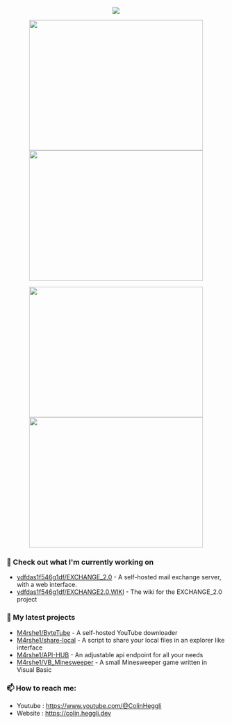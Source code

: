 <p align="center"><a href="https://github.com/anuraghazra/github-readme-stats">
  <img align="center" src="https://github-readme-stats.vercel.app/api?username=M4rshe1&show_icons=true&theme=tokyonight" />
</a></p>

<p align="center">
  <img align="center" width="400" height="300" src="https://github-readme-stats.vercel.app/api/top-langs/?username=M4rshe1&layout=donut&theme=tokyonight" />
<a href="https://wakatime.com/@M4rshe1">
  <img align="center" width="400" height="300" src="https://wakatime.com/share/@M4rshe1/e32afa81-243b-422b-ac9d-4a8bce4402fe.svg" />
</a>
</p>
<p align="center">
<a href="https://wakatime.com/@M4rshe1">
  <img align="center" width="400" height="300" src="https://wakatime.com/share/@M4rshe1/c34a9583-59b6-4e97-8e23-768ee1814040.svg" />
</a>
  <img align="center" width="400" height="300" src="https://wakatime.com/share/@M4rshe1/dd328ad0-8d0e-42d6-88a1-9cf1d1ffb20d.svg" />
</p>

### 👷 Check out what I'm currently working on

- [ydfdas1f546g1df/EXCHANGE_2.0](https://github.com/ydfdas1f546g1df/EXCHANGE_2.0) - A self-hosted mail exchange server, with a web interface.
- [ydfdas1f546g1df/EXCHANGE2.0.WIKI](https://github.com/M4rshe1/share-local) - The wiki for the EXCHANGE_2.0 project


### 🌱 My latest projects

- [M4rshe1/ByteTube](https://github.com/M4rshe1/ByteTube) - A self-hosted YouTube downloader
- [M4rshe1/share-local](https://github.com/M4rshe1/share-local) - A script to share your local files in an explorer like interface
- [M4rshe1/API-HUB](https://github.com/M4rshe1/API-HUB) - An adjustable api endpoint for all your needs
- [M4rshe1/VB_Minesweeper](https://github.com/M4rshe1/vb_minesweeper) - A small Minesweeper game written in Visual Basic

[//]: # (### 📰 Recent Blog Posts)

### 📫 How to reach me:
- Youtube   : <https://www.youtube.com/@ColinHeggli>
- Website   : <https://colin.heggli.dev>
